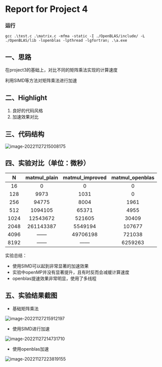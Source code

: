 # Report for Project 4

### 运行

```shell
gcc .\test.c .\matrix.c -mfma -static -I ./OpenBLAS/include/ -L ./OpenBLAS/lib -lopenblas -lpthread -lgfortran; .\a.exe
```



## 一、思路

在project3的基础上，对比不同的矩阵乘法实现的计算速度

利用SIMD等方法对矩阵乘法进行加速

## 二、Highlight

1. 良好的代码风格
2. 加速效果对比

## 三、代码结构

![image-20221127215008175](C:\Users\86158\AppData\Roaming\Typora\typora-user-images\image-20221127215008175.png)

## 四、实验对比（单位：微秒）

|  N   | matmul_plain | matmul_improved | matmul_openblas |
| :--: | :----------: | :-------------: | :-------------: |
|  16  |      0       |        0        |        0        |
| 128  |     9973     |      1031       |        0        |
| 256  |    94775     |      8004       |      1961       |
| 512  |   1094105    |      65371      |      4955       |
| 1024 |   12543672   |     521605      |      30409      |
| 2048 |  261143387   |     5549194     |     107677      |
| 4096 |      ——      |    49706198     |     721038      |
| 8192 |      ——      |       ——        |     6259263     |

实验总结：

- 使用SIMD可以起到非常显著的加速效果
- 实验中openMP并没有显著提升，且有时反而会减缓计算速度
- openblas提速效果非常明显，使用了多线程

## 五、实验结果截图

- 基础矩阵乘法

![image-20221127215912197](C:\Users\86158\AppData\Roaming\Typora\typora-user-images\image-20221127215912197.png)

- 使用SIMD进行加速

![image-20221127214731710](C:\Users\86158\AppData\Roaming\Typora\typora-user-images\image-20221127214731710.png)

- 使用openblas加速

![image-20221127223819155](C:\Users\86158\AppData\Roaming\Typora\typora-user-images\image-20221127223819155.png)

